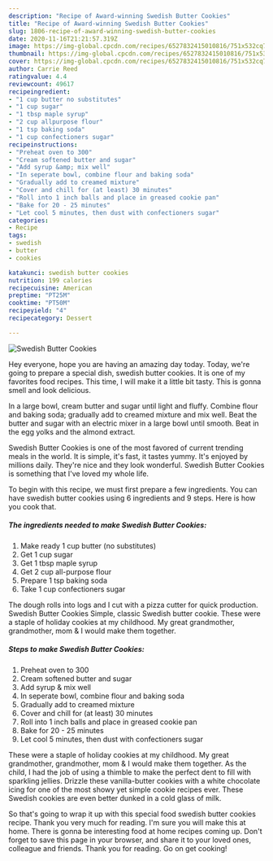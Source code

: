 ```yaml
---
description: "Recipe of Award-winning Swedish Butter Cookies"
title: "Recipe of Award-winning Swedish Butter Cookies"
slug: 1806-recipe-of-award-winning-swedish-butter-cookies
date: 2020-11-16T21:21:57.319Z
image: https://img-global.cpcdn.com/recipes/6527832415010816/751x532cq70/swedish-butter-cookies-recipe-main-photo.jpg
thumbnail: https://img-global.cpcdn.com/recipes/6527832415010816/751x532cq70/swedish-butter-cookies-recipe-main-photo.jpg
cover: https://img-global.cpcdn.com/recipes/6527832415010816/751x532cq70/swedish-butter-cookies-recipe-main-photo.jpg
author: Carrie Reed
ratingvalue: 4.4
reviewcount: 49617
recipeingredient:
- "1 cup butter no substitutes"
- "1 cup sugar"
- "1 tbsp maple syrup"
- "2 cup allpurpose flour"
- "1 tsp baking soda"
- "1 cup confectioners sugar"
recipeinstructions:
- "Preheat oven to 300"
- "Cream softened butter and sugar"
- "Add syrup &amp; mix well"
- "In seperate bowl, combine flour and baking soda"
- "Gradually add to creamed mixture"
- "Cover and chill for (at least) 30 minutes"
- "Roll into 1 inch balls and place in greased cookie pan"
- "Bake for 20 - 25 minutes"
- "Let cool 5 minutes, then dust with confectioners sugar"
categories:
- Recipe
tags:
- swedish
- butter
- cookies

katakunci: swedish butter cookies 
nutrition: 199 calories
recipecuisine: American
preptime: "PT25M"
cooktime: "PT50M"
recipeyield: "4"
recipecategory: Dessert

---
```



![Swedish Butter Cookies](https://img-global.cpcdn.com/recipes/6527832415010816/751x532cq70/swedish-butter-cookies-recipe-main-photo.jpg)

Hey everyone, hope you are having an amazing day today. Today, we're going to prepare a special dish, swedish butter cookies. It is one of my favorites food recipes. This time, I will make it a little bit tasty. This is gonna smell and look delicious.

In a large bowl, cream butter and sugar until light and fluffy. Combine flour and baking soda; gradually add to creamed mixture and mix well. Beat the butter and sugar with an electric mixer in a large bowl until smooth. Beat in the egg yolks and the almond extract.

Swedish Butter Cookies is one of the most favored of current trending meals in the world. It is simple, it's fast, it tastes yummy. It's enjoyed by millions daily. They're nice and they look wonderful. Swedish Butter Cookies is something that I've loved my whole life.


To begin with this recipe, we must first prepare a few ingredients. You can have swedish butter cookies using 6 ingredients and 9 steps. Here is how you cook that.

<!--inarticleads1-->

##### The ingredients needed to make Swedish Butter Cookies:

1. Make ready 1 cup butter (no substitutes)
1. Get 1 cup sugar
1. Get 1 tbsp maple syrup
1. Get 2 cup all-purpose flour
1. Prepare 1 tsp baking soda
1. Take 1 cup confectioners sugar


The dough rolls into logs and I cut with a pizza cutter for quick production. Swedish Butter Cookies Simple, classic Swedish butter cookie. These were a staple of holiday cookies at my childhood. My great grandmother, grandmother, mom &amp; I would make them together. 

<!--inarticleads2-->

##### Steps to make Swedish Butter Cookies:

1. Preheat oven to 300
1. Cream softened butter and sugar
1. Add syrup &amp; mix well
1. In seperate bowl, combine flour and baking soda
1. Gradually add to creamed mixture
1. Cover and chill for (at least) 30 minutes
1. Roll into 1 inch balls and place in greased cookie pan
1. Bake for 20 - 25 minutes
1. Let cool 5 minutes, then dust with confectioners sugar


These were a staple of holiday cookies at my childhood. My great grandmother, grandmother, mom &amp; I would make them together. As the child, I had the job of using a thimble to make the perfect dent to fill with sparkling jellies. Drizzle these vanilla-butter cookies with a white chocolate icing for one of the most showy yet simple cookie recipes ever. These Swedish cookies are even better dunked in a cold glass of milk. 

So that's going to wrap it up with this special food swedish butter cookies recipe. Thank you very much for reading. I'm sure you will make this at home. There is gonna be interesting food at home recipes coming up. Don't forget to save this page in your browser, and share it to your loved ones, colleague and friends. Thank you for reading. Go on get cooking!
